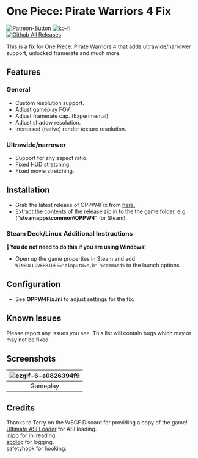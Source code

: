# One Piece: Pirate Warriors 4 Fix
[![Patreon-Button](https://github.com/user-attachments/assets/9cb844b7-5c8a-41d6-8b3d-80a349e2d261)](https://www.patreon.com/Wintermance) [![ko-fi](https://ko-fi.com/img/githubbutton_sm.svg)](https://ko-fi.com/W7W01UAI9) <br />
[![Github All Releases](https://img.shields.io/github/downloads/Lyall/OPPW4Fix/total.svg)](https://github.com/Lyall/OPPW4Fix/releases)

This is a fix for One Piece: Pirate Warriors 4 that adds ultrawide/narrower support, unlocked framerate and much more.

## Features

### General
- Custom resolution support.
- Adjust gameplay FOV.
- Adjust framerate cap. (Experimental)
- Adjust shadow resolution.
- Increased (native) render texture resolution.

### Ultrawide/narrower
- Support for any aspect ratio.
- Fixed HUD stretching.
- Fixed movie stretching.

## Installation
- Grab the latest release of OPPW4Fix from [here.](https://github.com/Lyall/OPPW4Fix/releases)
- Extract the contents of the release zip in to the the game folder. e.g. ("**steamapps\common\OPPW4**" for Steam).

### Steam Deck/Linux Additional Instructions
🚩**You do not need to do this if you are using Windows!**
- Open up the game properties in Steam and add `WINEDLLOVERRIDES="dinput8=n,b" %command%` to the launch options.

## Configuration
- See **OPPW4Fix.ini** to adjust settings for the fix.

## Known Issues
Please report any issues you see.
This list will contain bugs which may or may not be fixed.


## Screenshots
| ![ezgif-6-a0826394f9](https://github.com/user-attachments/assets/fcee6463-9927-47c8-a3c2-9287de1564d7) |
|:--:|
| Gameplay |

## Credits
Thanks to Terry on the WSGF Discord for providing a copy of the game! <br/>
[Ultimate ASI Loader](https://github.com/ThirteenAG/Ultimate-ASI-Loader) for ASI loading. <br />
[inipp](https://github.com/mcmtroffaes/inipp) for ini reading. <br />
[spdlog](https://github.com/gabime/spdlog) for logging. <br />
[safetyhook](https://github.com/cursey/safetyhook) for hooking.
